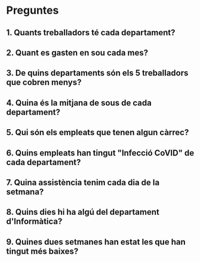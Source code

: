 # Preguntes

## 1. Quants treballadors té cada departament?

## 2. Quant es gasten en sou cada mes?

## 3. De quins departaments són els 5 treballadors que cobren menys?

## 4. Quina és la mitjana de sous de cada departament?

## 5. Qui són els empleats que tenen algun càrrec?

## 6. Quins empleats han tingut "Infecció CoVID" de cada departament?

## 7. Quina assistència tenim cada dia de la setmana?

## 8. Quins dies hi ha algú del departament d'Informàtica?

## 9. Quines dues setmanes han estat les que han tingut més baixes?
